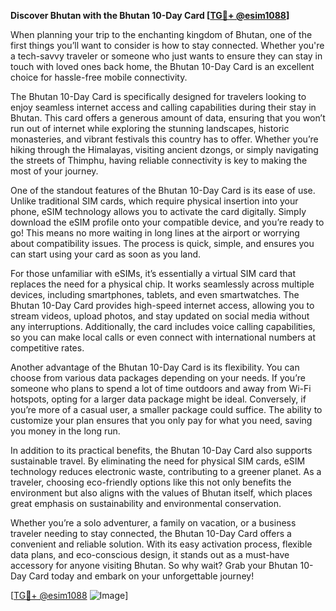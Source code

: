 **Discover Bhutan with the Bhutan 10-Day Card [[TG💪+ @esim1088](https://t.me/s/esim1088)]**

When planning your trip to the enchanting kingdom of Bhutan, one of the first things you’ll want to consider is how to stay connected. Whether you're a tech-savvy traveler or someone who just wants to ensure they can stay in touch with loved ones back home, the Bhutan 10-Day Card is an excellent choice for hassle-free mobile connectivity.

The Bhutan 10-Day Card is specifically designed for travelers looking to enjoy seamless internet access and calling capabilities during their stay in Bhutan. This card offers a generous amount of data, ensuring that you won’t run out of internet while exploring the stunning landscapes, historic monasteries, and vibrant festivals this country has to offer. Whether you’re hiking through the Himalayas, visiting ancient dzongs, or simply navigating the streets of Thimphu, having reliable connectivity is key to making the most of your journey.

One of the standout features of the Bhutan 10-Day Card is its ease of use. Unlike traditional SIM cards, which require physical insertion into your phone, eSIM technology allows you to activate the card digitally. Simply download the eSIM profile onto your compatible device, and you’re ready to go! This means no more waiting in long lines at the airport or worrying about compatibility issues. The process is quick, simple, and ensures you can start using your card as soon as you land.

For those unfamiliar with eSIMs, it’s essentially a virtual SIM card that replaces the need for a physical chip. It works seamlessly across multiple devices, including smartphones, tablets, and even smartwatches. The Bhutan 10-Day Card provides high-speed internet access, allowing you to stream videos, upload photos, and stay updated on social media without any interruptions. Additionally, the card includes voice calling capabilities, so you can make local calls or even connect with international numbers at competitive rates.

Another advantage of the Bhutan 10-Day Card is its flexibility. You can choose from various data packages depending on your needs. If you’re someone who plans to spend a lot of time outdoors and away from Wi-Fi hotspots, opting for a larger data package might be ideal. Conversely, if you’re more of a casual user, a smaller package could suffice. The ability to customize your plan ensures that you only pay for what you need, saving you money in the long run.

In addition to its practical benefits, the Bhutan 10-Day Card also supports sustainable travel. By eliminating the need for physical SIM cards, eSIM technology reduces electronic waste, contributing to a greener planet. As a traveler, choosing eco-friendly options like this not only benefits the environment but also aligns with the values of Bhutan itself, which places great emphasis on sustainability and environmental conservation.

Whether you’re a solo adventurer, a family on vacation, or a business traveler needing to stay connected, the Bhutan 10-Day Card offers a convenient and reliable solution. With its easy activation process, flexible data plans, and eco-conscious design, it stands out as a must-have accessory for anyone visiting Bhutan. So why wait? Grab your Bhutan 10-Day Card today and embark on your unforgettable journey!

[[TG💪+ @esim1088](https://t.me/s/esim1088) ![Image](https://i.postimg.cc/Y0z9fWf4/image.png)]